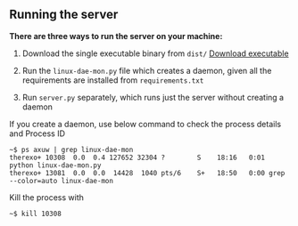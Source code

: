 ## Running the server
**There are three ways to run the server on your machine:**
1. Download the single executable binary from `dist/` 
  [Download executable](https://github.com/therexone/linux-mon/raw/master/scripts/dist/linux-dae-mon)

2. Run the `linux-dae-mon.py` file which creates a daemon, given all the requirements are installed from `requirements.txt`

3. Run `server.py` separately, which runs just the server without creating a daemon

If you create a daemon, use below command to check the process details and Process ID
```
~$ ps axuw | grep linux-dae-mon
therexo+ 10308  0.0  0.4 127652 32304 ?        S    18:16   0:01 python linux-dae-mon.py
therexo+ 13081  0.0  0.0  14428  1040 pts/6    S+   18:50   0:00 grep --color=auto linux-dae-mon
```
Kill the process with 
```
~$ kill 10308
```

